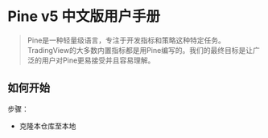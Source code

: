 
# Pine v5 中文版用户手册

> Pine是一种轻量级语言，专注于开发指标和策略这种特定任务。TradingView的大多数内置指标都是用Pine编写的。我们的最终目标是让广泛的用户对Pine更易接受并且容易理解。

[在线预览]: https://unknown-marketwizards.github.io/pine_script_docs_zh/



## 如何开始

步骤：

* 克隆本仓库至本地

